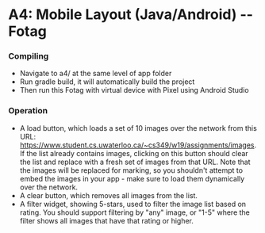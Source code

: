 # A4: Mobile Layout (Java/Android) -- Fotag
### Compiling
  - Navigate to a4/ at the same level of app folder
  - Run gradle build, it will automatically build the project
  - Then run this Fotag with virtual device with Pixel using Android Studio
  
### Operation
   - A load button, which loads a set of 10 images over the network from this URL: https://www.student.cs.uwaterloo.ca/~cs349/w19/assignments/images. If the list already contains images, clicking on this button should clear the list and replace with a fresh set of images from that URL. Note that the images will be replaced for marking, so you shouldn't attempt to embed the images in your app - make sure to load them dynamically over the network.
   - A clear button, which removes all images from the list.
   - A filter widget, showing 5-stars, used to filter the image list based on rating. You should support filtering by "any" image, or "1-5" where the filter shows all images that have that rating or higher.